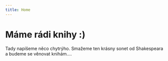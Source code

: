 ```yaml
---
title: Home
---
```


# Máme rádi knihy :) 

Tady napíšeme něco chytrýho. Smažeme ten krásny sonet od Shakespeara a budeme se věnovat knihám.... 



